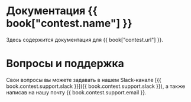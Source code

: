 # Документация {{ book["contest.name"] }}
Здесь содержится документация для {{ book["contest.url"] }}.

# Вопросы и поддержка
Свои вопросы вы можете задавать в нашем Slack-канале [{{ book.contest.support.slack }}]({{ book.contest.support.slack }}), а также написав на нашу почту {{ book.contest.support.email }}.

